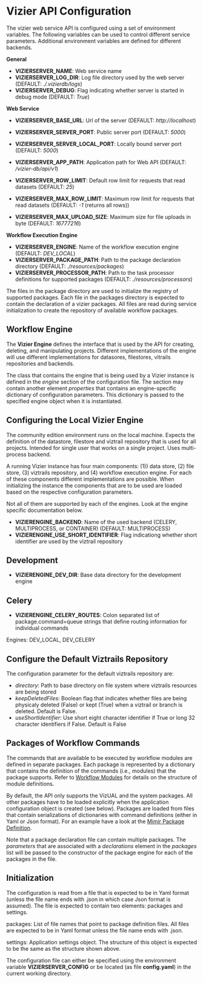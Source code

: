Vizier API Configuration
========================

The vizier web service API is configured using a set of environment variables. The following variables can be used to control different service parameters. Additional environment variables are defined for different backends.

**General**

- **VIZIERSERVER_NAME**: Web service name
- **VIZIERSERVER_LOG_DIR**: Log file directory used by the web server (DEFAULT: *./.vizierdb/logs*)
- **VIZIERSERVER_DEBUG**: Flag indicating whether server is started in debug mode (DEFAULT: *True*)

**Web Service**

- **VIZIERSERVER_BASE_URL**: Url of the server (DEFAULT: *http://localhost*)
- **VIZIERSERVER_SERVER_PORT**: Public server port (DEFAULT: *5000*)
- **VIZIERSERVER_SERVER_LOCAL_PORT**: Locally bound server port (DEFAULT: *5000*)
- **VIZIERSERVER_APP_PATH**: Application path for Web API (DEFAULT: */vizier-db/api/v1*)

- **VIZIERSERVER_ROW_LIMIT**: Default row limit for requests that read datasets (DEFAULT: *25*)
- **VIZIERSERVER_MAX_ROW_LIMIT**: Maximum row limit for requests that read datasets (DEFAULT: *-1* (returns all rows))
- **VIZIERSERVER_MAX_UPLOAD_SIZE**: Maximum size for file uploads in byte (DEFAULT: *16777216*)

**Workflow Execution Engine**

- **VIZIERSERVER_ENGINE**: Name of the workflow execution engine (DEFAULT: *DEV_LOCAL*)
- **VIZIERSERVER_PACKAGE_PATH**: Path to the package declaration directory (DEFAULT: *./resources/packages*)
- **VIZIERSERVER_PROCESSOR_PATH**: Path to the task processor definitions for supported packages (DEFAULT: *./resources/processors*)


The files in the package directory are used to initialize the registry of supported packages. Each file in the packages directory is expected to contain the declaration of a vizier packages. All files are read during service initialization to create the repository of available workflow packages.



Workflow Engine
-------------

The **Vizier Engine** defines the interface that is used by the API for creating, deleting, and manipulating projects. Different implementations of the engine will use different implementations for datasores, filestores, vitrails repositories and backends.

The class that contains the engine that is being used by a Vizier instance is defined in the *engine* section of the configuration file. The section may contain another element *properties* that contains an engine-specific dictionary of configuration parameters. This dictionary is passed to the specified engine object when it is instantiated.

## Configuring the Local Vizier Engine

The community edition environment runs on the local machine. Expects the definition of the datastore, filestore and viztrail repository that is used for all projects. Intended for single user that works on a single project. Uses multi-process backend.

A running Vizier instance has four main components: (1)) data store, (2) file store, (3) viztrails repository, and (4) workflow execution engine. For each of these components different implementations are possible. When initializing the instance the components that are to be used are loaded based on the respective configuration parameters.

Not all of them are supported by each of the engines. Look at the engine specific documentation below.

- **VIZIERENGINE_BACKEND**: Name of the used backend (CELERY, MULTIPROCESS, or CONTAINER) (DEFAULT: MULTIPROCESS)
- **VIZIERENGINE_USE_SHORT_IDENTIFIER**: Flag indicationg whether short identifier are used by the viztrail repository

Development
-----------

- **VIZIERENGINE_DEV_DIR**: Base data directory for the development engine

Celery
------

- **VIZIERENGINE_CELERY_ROUTES**: Colon separated list of package.command=queue strings that define routing information for individual commands


Engines: DEV_LOCAL, DEV_CELERY


## Configure the Default Viztrails Repository

The configuration parameter for the default viztrails repository are:

- *directory*: Path to base directory on file system where viztrails resources are being stored
- *keepDeletedFiles*: Boolean flag that indicates whether files are being physicaly deleted (False) or kept (True) when a viztrail or branch is deleted. Default is False.
- *useShortIdentifier*: Use short eight character identifier if True or long 32 character identifiers if False. Default is False



Packages of Workflow Commands
-----------------------------

The commands that are available to be executed by workflow modules are defined in separate packages. Each package is represented by a dictionary that contains the definition of the commands (i.e., modules) that the package supports. Refer to [Workflow Modules](https://github.com/VizierDB/web-api/blob/master/doc/workflow-modules.md) for details on the structure of module definitions.

By default, the API only supports the VizUAL and the system packages. All other packages have to be loaded explicitly when the application configuration object is created (see below). Packages are loaded from files that contain serializations of dictionaries with command definitions (either in Yaml or Json format). For an example have a look at the [Mimir Package Definition](https://github.com/VizierDB/web-api/blob/master/config/mimir.pckg.json).

Note that a package declaration file can contain multiple packages. The *parameters* that are associated with a *declarations* element in the *packages* list will be passed to the constructor of the package engine for each of the packages in the file.



Initialization
--------------

The configuration is read from a file that is expected to be in Yaml format (unless the file name ends with .json in which case Json format is assumed). The file is expected to contain two elements: packages and settings.

packages: List of file names that point to package definition files. All files are expected to be in Yaml format unless the file name ends with .json.

settings: Application settings object. The structure of this object is expected to be the same as the structure shown above.

The configuration file can either be specified using the environment variable **VIZIERSERVER_CONFIG** or be located (as file **config.yaml**) in the current working directory.
